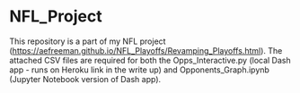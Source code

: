 # NFL_Project
This repository is a part of my NFL project (https://aefreeman.github.io/NFL_Playoffs/Revamping_Playoffs.html).
The attached CSV files are required for both the Opps_Interactive.py (local Dash app - runs on Heroku link in the write up) and Opponents_Graph.ipynb (Jupyter Notebook version of Dash app).

